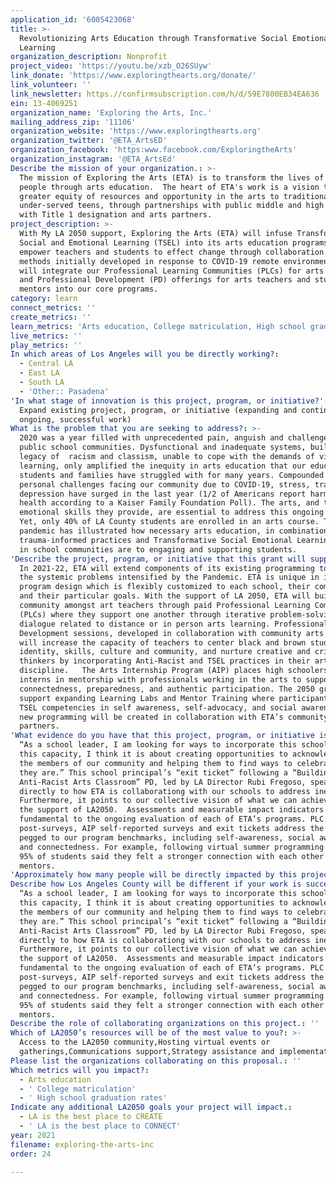 ```yaml
---
application_id: '6005423068'
title: >-
  Revolutionizing Arts Education through Transformative Social Emotional
  Learning
organization_description: Nonprofit
project_video: 'https://youtu.be/xzb_O26SUyw'
link_donate: 'https://www.exploringthearts.org/donate/'
link_volunteer: ''
link_newsletter: https.//confirmsubscription.com/h/d/59E7800EB34EA636
ein: 13-4069251
organization_name: 'Exploring the Arts, Inc.'
mailing_address_zip: '11106'
organization_website: 'https://www.exploringthearts.org'
organization_twitter: '@ETA_ArtsED'
organization_facebook: 'https:www.facebook.com/ExploringtheArts'
organization_instagram: '@ETA_ArtsEd'
Describe the mission of your organization.: >-
  The mission of Exploring the Arts (ETA) is to transform the lives of young
  people through arts education.  The heart of ETA's work is a vision to provide
  greater equity of resources and opportunity in the arts to traditionally
  under-served teens, through partnerships with public middle and high schools
  with Title 1 designation and arts partners. 
project_description: >-
  With My LA 2050 support, Exploring the Arts (ETA) will infuse Transformative
  Social and Emotional Learning (TSEL) into its arts education programs to help
  empower teachers and students to effect change through collaboration. Using
  methods initially developed in response to COVID-19 remote environment, ETA
  will integrate our Professional Learning Communities (PLCs) for arts educators
  and Professional Development (PD) offerings for arts teachers and student
  mentors into our core programs.  
category: learn
connect_metrics: ''
create_metrics: ''
learn_metrics: 'Arts education, College matriculation, High school graduation rates'
live_metrics: ''
play_metrics: ''
In which areas of Los Angeles will you be directly working?:
  - Central LA
  - East LA
  - South LA
  - 'Other:: Pasadena'
'In what stage of innovation is this project, program, or initiative?': >-
  Expand existing project, program, or initiative (expanding and continuing
  ongoing, successful work)
What is the problem that you are seeking to address?: >-
  2020 was a year filled with unprecedented pain, anguish and challenges for
  public school communities. Dysfunctional and inadequate systems, built upon a
  legacy of  racism and classism, unable to cope with the demands of virtual
  learning, only amplified the inequity in arts education that our educators,
  students and families have struggled with for many years. Compounded by the
  personal challenges facing our community due to COVID-19, stress, trauma, and
  depression have surged in the last year (1/2 of Americans report harmed mental
  health according to a Kaiser Family Foundation Poll). The arts, and the social
  emotional skills they provide, are essential to address this ongoing trauma.
  Yet, only 40% of LA County students are enrolled in an arts course. The
  pandemic has illustrated how necessary arts education, in combination with
  trauma-informed practices and Transformative Social Emotional Learning (TSEL)
  in school communities are to engaging and supporting students.
'Describe the project, program, or initiative that this grant will support to address the problem identified.': >-
  In 2021-22, ETA will extend components of its existing programming to address
  the systemic problems intensified by the Pandemic. ETA is unique in its
  program design which is flexibly customized to each school, their community,
  and their particular goals. With the support of LA 2050, ETA will build
  community amongst art teachers through paid Professional Learning Communities
  (PLCs) where they support one another through iterative problem-solving
  dialogue related to distance or in person arts learning. Professional
  Development sessions, developed in collaboration with community arts partners,
  will increase the capacity of teachers to center black and brown students’
  identity, skills, culture and community, and nurture creative and critical
  thinkers by incorporating Anti-Racist and TSEL practices in their arts
  discipline.   The Arts Internship Program (AIP) places high schoolers as paid
  interns in mentorship with professionals working in the arts to support
  connectedness, preparedness, and authentic participation. The 2050 grant would
  support expanding Learning Labs and Mentor Training where participants build
  TSEL competencies in self awareness, self-advocacy, and social awareness. This
  new programming will be created in collaboration with ETA’s community arts
  partners.
'What evidence do you have that this project, program, or initiative is or will be successful, and how will you define and measure success?': >-
  “As a school leader, I am looking for ways to incorporate this schoolwide. In
  this capacity, I think it is about creating opportunities to acknowledge all
  the members of our community and helping them to find ways to celebrate who
  they are.” This school principal’s “exit ticket” following a “Building an
  Anti-Racist Arts Classroom” PD, led by LA Director Rubi Fregoso, speaks
  directly to how ETA is collaborationg with our schools to address inequity.
  Furthermore, it points to our collective vision of what we can achieve with
  the support of LA2050.  Assessments and measurable impact indicators are
  fundamental to the ongoing evaluation of each of ETA’s programs. PLC Pre-and
  post-surveys, AIP self-reported surveys and exit tickets address the outcomes
  pegged to our program benchmarks, including self-awareness, social awareness,
  and connectedness. For example, following virtual summer programming in AIP,
  95% of students said they felt a stronger connection with each other and their
  mentors. 
'Approximately how many people will be directly impacted by this project, program, or initiative?': '58'
Describe how Los Angeles County will be different if your work is successful.: >-
  “As a school leader, I am looking for ways to incorporate this schoolwide. In
  this capacity, I think it is about creating opportunities to acknowledge all
  the members of our community and helping them to find ways to celebrate who
  they are.” This school principal’s “exit ticket” following a “Building an
  Anti-Racist Arts Classroom” PD, led by LA Director Rubi Fregoso, speaks
  directly to how ETA is collaborationg with our schools to address inequity.
  Furthermore, it points to our collective vision of what we can achieve with
  the support of LA2050.  Assessments and measurable impact indicators are
  fundamental to the ongoing evaluation of each of ETA’s programs. PLC Pre-and
  post-surveys, AIP self-reported surveys and exit tickets address the outcomes
  pegged to our program benchmarks, including self-awareness, social awareness,
  and connectedness. For example, following virtual summer programming in AIP,
  95% of students said they felt a stronger connection with each other and their
  mentors. 
Describe the role of collaborating organizations on this project.: ''
Which of LA2050’s resources will be of the most value to you?: >-
  Access to the LA2050 community,Hosting virtual events or
  gatherings,Communications support,Strategy assistance and implementation
Please list the organizations collaborating on this proposal.: ''
Which metrics will you impact?:
  - Arts education
  - ' College matriculation'
  - ' High school graduation rates'
Indicate any additional LA2050 goals your project will impact.:
  - LA is the best place to CREATE
  - ' LA is the best place to CONNECT'
year: 2021
filename: exploring-the-arts-inc
order: 24

---
```

